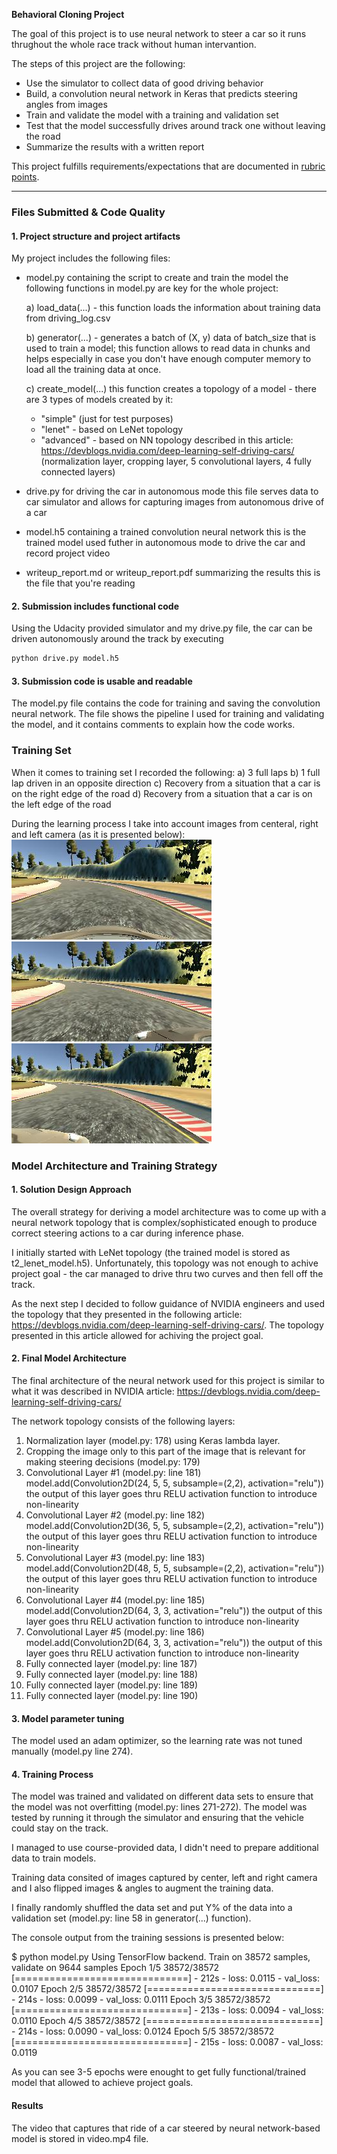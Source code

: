 **Behavioral Cloning Project**

The goal of this project is to use neural network to steer a car so it runs thrughout the whole race track without human intervantion.

The steps of this project are the following:
* Use the simulator to collect data of good driving behavior
* Build, a convolution neural network in Keras that predicts steering angles from images
* Train and validate the model with a training and validation set
* Test that the model successfully drives around track one without leaving the road
* Summarize the results with a written report


[//]: # (Image References)

[image1]: ./examples/center_camera.jpg "Center Camera"
[image2]: ./examples/left_camera.jpg "Left Camera"
[image3]: ./examples/right_camera.jpg "Right Image"
[image4]: ./examples/right_edge.jpg "Recovery - right side"
[image5]: ./examples/right_edge_half_recovery.jpg "Half recovery - right side"
[image6]: ./examples/right_edge_recovery.jpg "Full recovery - right side"

This project fulfills requirements/expectations that are documented in [rubric points](https://review.udacity.com/#!/rubrics/432/view).

---
### Files Submitted & Code Quality

#### 1. Project structure and project artifacts

My project includes the following files:
* model.py containing the script to create and train the model
  the following functions in model.py are key for the whole project:
  
  a) load_data(...) - this function loads the information about training data from driving_log.csv
  
  b) generator(...) - generates a batch of (X, y) data of batch_size that is used to train a model; this function allows to read data in chunks and helps especially in case you don't have enough computer memory to load all the training data at once.
  
  c) create_model(...) this function creates a topology of a model - there are 3 types of models created by it:
  - "simple" (just for test purposes)
  - "lenet" - based on LeNet topology
  - "advanced" - based on NN topology described in this article: https://devblogs.nvidia.com/deep-learning-self-driving-cars/
    (normalization layer, cropping layer, 5 convolutional layers, 4 fully connected layers)
  
* drive.py for driving the car in autonomous mode
  this file serves data to car simulator and allows for capturing images from autonomous drive of a car

* model.h5 containing a trained convolution neural network
  this is the trained model used futher in autonomous mode to drive the car and record project video
  
* writeup_report.md or writeup_report.pdf summarizing the results
  this is the file that you're reading

#### 2. Submission includes functional code
Using the Udacity provided simulator and my drive.py file, the car can be driven autonomously around the track by executing 
```sh
python drive.py model.h5
```

#### 3. Submission code is usable and readable

The model.py file contains the code for training and saving the convolution neural network. The file shows the pipeline I used for training and validating the model, and it contains comments to explain how the code works.

### Training Set

When it comes to training set I recorded the following:
a) 3 full laps
b) 1 full lap driven in an opposite direction
c) Recovery from a situation that a car is on the right edge of the road
d) Recovery from a situation that a car is on the left edge of the road

During the learning process I take into account images from centeral, right and left camera (as it is presented below):
![Center Camera][image1]
![Right Camera][image2]
![Left Camera][image3]


### Model Architecture and Training Strategy

#### 1. Solution Design Approach

The overall strategy for deriving a model architecture was to come up with a neural network topology that is complex/sophisticated enough to produce correct steering actions to a car during inference phase.

I initially started with LeNet topology (the trained model is stored as t2_lenet_model.h5). Unfortunately, this topology was not enough to achive project goal - the car managed to drive thru two curves and then fell off the track.

As the next step I decided to follow guidance of NVIDIA engineers and used the topology that they presented in the following article: https://devblogs.nvidia.com/deep-learning-self-driving-cars/. The topology presented in this article allowed for achiving the project goal.

#### 2. Final Model Architecture

The final architecture of the neural network used for this project is similar to what it was described in NVIDIA article: https://devblogs.nvidia.com/deep-learning-self-driving-cars/

The network topology consists of the following layers:
1. Normalization layer (model.py: 178) using Keras lambda layer.
2. Cropping the image only to this part of the image that is relevant for making steering decisions (model.py: 179)
3. Convolutional Layer #1 (model.py: line 181)
   model.add(Convolution2D(24, 5, 5, subsample=(2,2), activation="relu"))
   the output of this layer goes thru RELU activation function to introduce non-linearity
4. Convolutional Layer #2 (model.py: line 182)
   model.add(Convolution2D(36, 5, 5, subsample=(2,2), activation="relu"))
   the output of this layer goes thru RELU activation function to introduce non-linearity
5. Convolutional Layer #3 (model.py: line 183)
   model.add(Convolution2D(48, 5, 5, subsample=(2,2), activation="relu"))
   the output of this layer goes thru RELU activation function to introduce non-linearity
6. Convolutional Layer #4 (model.py: line 185)
   model.add(Convolution2D(64, 3, 3, activation="relu"))
   the output of this layer goes thru RELU activation function to introduce non-linearity
7. Convolutional Layer #5 (model.py: line 186)
   model.add(Convolution2D(64, 3, 3, activation="relu"))
   the output of this layer goes thru RELU activation function to introduce non-linearity
8. Fully connected layer (model.py: line 187)
9. Fully connected layer (model.py: line 188)
9. Fully connected layer (model.py: line 189)
9. Fully connected layer (model.py: line 190)

#### 3. Model parameter tuning

The model used an adam optimizer, so the learning rate was not tuned manually (model.py line 274).

#### 4. Training Process

The model was trained and validated on different data sets to ensure that the model was not overfitting (model.py: lines 271-272). The model was tested by running it through the simulator and ensuring that the vehicle could stay on the track.

I managed to use course-provided data, I didn't need to prepare additional data to train models.

Training data consited of images captured by center, left and right camera and I also flipped images & angles to augment the training data.

I finally randomly shuffled the data set and put Y% of the data into a validation set (model.py: line 58 in generator(...) function).

The console output from the training sessions is presented below:

$ python model.py 
Using TensorFlow backend.
Train on 38572 samples, validate on 9644 samples
Epoch 1/5
38572/38572 [==============================] - 212s - loss: 0.0115 - val_loss: 0.0107
Epoch 2/5
38572/38572 [==============================] - 214s - loss: 0.0099 - val_loss: 0.0111
Epoch 3/5
38572/38572 [==============================] - 213s - loss: 0.0094 - val_loss: 0.0110
Epoch 4/5
38572/38572 [==============================] - 214s - loss: 0.0090 - val_loss: 0.0124
Epoch 5/5
38572/38572 [==============================] - 215s - loss: 0.0087 - val_loss: 0.0119

As you can see 3-5 epochs were enought to get fully functional/trained model that allowed to achieve project goals.

#### Results

The video that captures that ride of a car steered by neural network-based model is stored in video.mp4 file.
